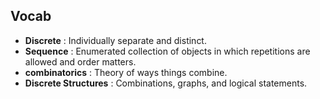

## Vocab
* __Discrete__ : Individually separate and distinct.
* __Sequence__ : Enumerated collection of objects in which repetitions are allowed and order matters.
* __combinatorics__ : Theory of ways things combine.
* __Discrete Structures__ : Combinations, graphs, and logical statements.  
